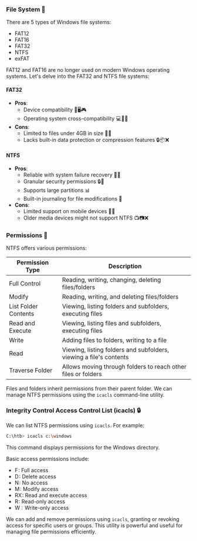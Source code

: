### File System 📁

There are 5 types of Windows file systems:

- FAT12
- FAT16
- FAT32
- NTFS
- exFAT

FAT12 and FAT16 are no longer used on modern Windows operating systems. Let's delve into the FAT32 and NTFS file systems:

#### FAT32

- **Pros**:
  - Device compatibility 📱🖥️🎮
  - Operating system cross-compatibility 💻💽🐧
- **Cons**:
  - Limited to files under 4GB in size 📄❌
  - Lacks built-in data protection or compression features 🔒📦❌

#### NTFS

- **Pros**:
  - Reliable with system failure recovery 💪💾
  - Granular security permissions 🔒🔐
  - Supports large partitions 📊
  - Built-in journaling for file modifications 📝
- **Cons**:
  - Limited support on mobile devices 📱❌
  - Older media devices might not support NTFS 📺📷❌

### Permissions 🔐

NTFS offers various permissions:

| Permission Type      | Description                                                        |
| -------------------- | ------------------------------------------------------------------ |
| Full Control         | Reading, writing, changing, deleting files/folders                 |
| Modify               | Reading, writing, and deleting files/folders                       |
| List Folder Contents | Viewing, listing folders and subfolders, executing files           |
| Read and Execute     | Viewing, listing files and subfolders, executing files             |
| Write                | Adding files to folders, writing to a file                         |
| Read                 | Viewing, listing folders and subfolders, viewing a file's contents |
| Traverse Folder      | Allows moving through folders to reach other files or folders      |

Files and folders inherit permissions from their parent folder. We can manage NTFS permissions using the `icacls` command-line utility.

### Integrity Control Access Control List (icacls) 🔒

We can list NTFS permissions using `icacls`. For example:

```bash
C:\htb> icacls c:\windows
```

This command displays permissions for the Windows directory.

Basic access permissions include:

- F : Full access
- D : Delete access
- N : No access
- M : Modify access
- RX : Read and execute access
- R : Read-only access
- W :  Write-only access

We can add and remove permissions using `icacls`, granting or revoking access for specific users or groups. This utility is powerful and useful for managing file permissions efficiently.
